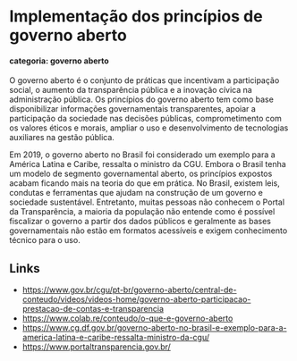 # Implementação dos princípios de governo aberto

#### categoria: governo aberto

O governo aberto é o conjunto de práticas que incentivam a participação social,
o aumento da transparência pública e a inovação cívica na administração pública.
Os princípios do governo aberto tem como base disponibilizar informações
governamentais transparentes, apoiar a participação da sociedade nas decisões
públicas, comprometimento com os valores éticos e morais, ampliar o uso e
desenvolvimento de tecnologias auxiliares na gestão pública.

Em 2019, o governo aberto no Brasil foi considerado um exemplo para a América
Latina e Caribe, ressalta o ministro da CGU. Embora o Brasil tenha um modelo de
segmento governamental aberto, os princípios expostos acabam ficando mais na
teoria do que em prática. No Brasil, existem leis, condutas e ferramentas que
ajudam na construção de um governo e sociedade sustentável. Entretanto, muitas
pessoas não conhecem o Portal da Transparência, a maioria da população não
entende como é possível fiscalizar o governo a partir dos dados públicos e
geralmente as bases governamentais não estão em formatos acessíveis e exigem
conhecimento técnico para o uso.

## Links

- https://www.gov.br/cgu/pt-br/governo-aberto/central-de-conteudo/videos/videos-home/governo-aberto-participacao-prestacao-de-contas-e-transparencia
- https://www.colab.re/conteudo/o-que-e-governo-aberto
- https://www.cg.df.gov.br/governo-aberto-no-brasil-e-exemplo-para-a-america-latina-e-caribe-ressalta-ministro-da-cgu/
- https://www.portaltransparencia.gov.br/
